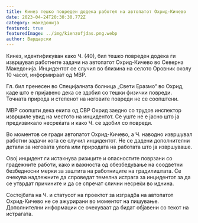 ```yaml
---
title: Кинез тешко повреден додека работел на автопатот Охрид-Кичево
date: 2023-04-24T20:30:30.772Z
category: македонија
featured: true
featuredImage: ../img/kienzofjdas.png.webp
author: Вардарски
---
```


Кинез, идентификуван како Ч. (40), бил тешко повреден додека ги извршувал работните задачи на автопатот Охрид-Кичево во Северна Македонија. Инцидентот се случил во близина на селото Оровник околу 10 часот, информираат од МВР.

Гл. бил пренесен во Специјалната болница „Свети Еразмо“ во Охрид, каде што е пријавено дека се здобил со тешки физички повреди. Точната природа и степенот на неговите повреди не се соопштени.

МВР соопшти дека екипа од СВР Охрид заедно со трудов инспектор извршиле увид на местото на инцидентот. Се уште не е јасно што ја предизвикало несреќата и како Ч. се здобил со повреди.

Во моментов се гради автопатот Охрид-Кичево, а Ч. наводно извршувал работни задачи кога се случил инцидентот. Не се дадени дополнителни детали за неговата улога или природата на работата што ја извршуваше.

Овој инцидент ги истакнува ризиците и опасностите поврзани со градежните работи, како и важноста од обезбедување на соодветни безбедносни мерки за заштита на работниците на градилиштата. Се очекува надлежните да спроведат темелна истрага за инцидентот за да се утврдат причините и да се спречат слични несреќи во иднина.

Состојбата на Ч. и статусот на проектот за изградба на автопатот Охрид-Кичево не се ажурирани во моментот на пишување. Дополнителни информации се очекуваат да бидат објавени со текот на истрагата.
